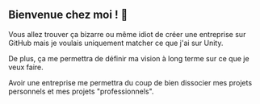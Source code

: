 ## Bienvenue chez moi ! 👋

Vous allez trouver ça bizarre ou même idiot de créer une entreprise sur GitHub mais je voulais uniquement matcher ce que j'ai sur Unity.

De plus, ça me permettra de définir ma vision à long terme sur ce que je veux faire.

Avoir une entreprise me permettra du coup de bien dissocier mes projets personnels et mes projets "professionnels".

<!--

**Here are some ideas to get you started:**

🙋‍♀️ A short introduction - what is your organization all about?
🌈 Contribution guidelines - how can the community get involved?
👩‍💻 Useful resources - where can the community find your docs? Is there anything else the community should know?
🍿 Fun facts - what does your team eat for breakfast?
🧙 Remember, you can do mighty things with the power of [Markdown](https://docs.github.com/github/writing-on-github/getting-started-with-writing-and-formatting-on-github/basic-writing-and-formatting-syntax)
-->
